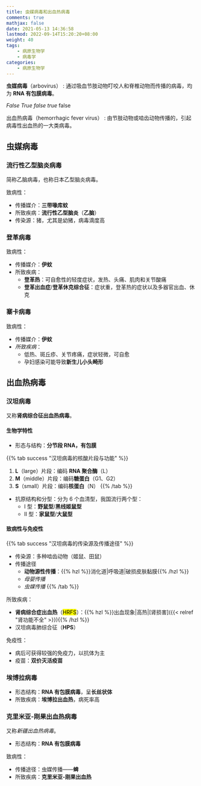```yaml
---
title: 虫媒病毒和出血热病毒
comments: true
mathjax: false
date: 2021-05-13 14:36:58
lastmod: 2022-09-14T15:20:20+08:00
weight: 40
tags:
    - 病原生物学
    - 病毒学
categories:
    - 病原生物学
---
```


**虫媒病毒**（arbovirus）
: 通过吸血节肢动物叮咬人和脊椎动物而传播的病毒，均为 **RNA 有包膜病毒**。


*False* *True*
*false* *true*
false

出血热病毒（hemorrhagic fever virus）
: 由节肢动物或啮齿动物传播的，引起病毒性出血热的一大类病毒。

<!--more-->

## 虫媒病毒

### 流行性乙型脑炎病毒

简称乙脑病毒，也称日本乙型脑炎病毒。

致病性：
- 传播媒介：**三带喙库蚊**
- 所致疾病：**流行性乙型脑炎**（**乙脑**）
- 传染源：猪，尤其是幼猪，病毒滴度高

### 登革病毒

致病性：
- 传播媒介：**伊蚊**
- 所致疾病：
    - **登革热**：可自愈性的轻度症状，发热、头痛、肌肉和关节酸痛
    - **登革出血症**/**登革休克综合征**：症状重，登革热的症状以及多器官出血、休克

### 寨卡病毒

致病性：
- 传播媒介：**伊蚊**
- *所致疾病*：
    - 低热、斑丘疹、关节疼痛，症状轻微，可自愈
    - 孕妇感染可能导致**新生儿小头畸形**

## 出血热病毒

### 汉坦病毒

又称**肾病综合征出血热病毒**。

#### 生物学特性

- 形态与结构：**分节段 RNA，有包膜**

{{% tab success "汉坦病毒的核酸片段与功能" %}}
1. **L**（large）片段：编码 **RNA 聚合酶**（L）
2. **M**（middle）片段：编码**糖蛋白**（G1、G2）
3. **S**（small）片段：编码**核蛋白**（N）
{{% /tab %}}

- 抗原结构和分型：分为 6 个血清型，我国流行两个型：
  - Ⅰ 型：**野鼠型**/**黑线姬鼠型**
  - Ⅱ 型：**家鼠型**/**大鼠型**

#### 致病性与免疫性

{{% tab success "汉坦病毒的传染源及传播途径" %}}
- 传染源：多种啮齿动物（姬鼠、田鼠）
- 传播途径
  - **动物源性传播**：{{% hzl %}}消化道|呼吸道|破损皮肤黏膜{{% /hzl %}}
  - *母婴传播*
  - *虫媒传播*
{{% /tab %}}

所致疾病：
- **肾病综合症出血热**（<mark>HRFS</mark>）：{{% hzl %}}出血现象|高热|[肾损害]({{< relref "肾功能不全" >}}){{% /hzl %}}
- 汉坦病毒肺综合征（**HPS**）

免疫性：
- 病后可获得较强的免疫力，以抗体为主
- 疫苗：**双价灭活疫苗**

### 埃博拉病毒

- 形态结构：**RNA 有包膜病毒**，呈**长丝状体**
- 所致疾病：**埃博拉出血热**，病死率高

### 克里米亚-刚果出血热病毒

又称*新疆出血热病毒*。

- 形态结构：**RNA 有包膜病毒**

致病性：
- 传播途径：虫媒传播——**蜱**
- 所致疾病：**克里米亚-刚果出血热**
